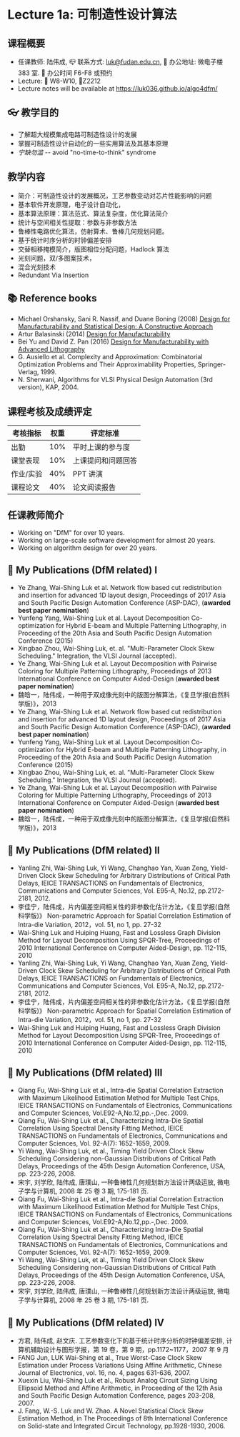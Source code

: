 # Lecture 1a: 可制造性设计算法

## 课程概要

-   任课教师: 陆伟成, 📪 联系方式: <luk@fudan.edu.cn>, 📍 办公地址:
    微电子楼 383 室. 📆 办公时间 F6-F8 或预约
-   Lecture: 📆 W8-W10, 📍Z2212
-   Lecture notes will be available at
    <https://luk036.github.io/algo4dfm/>

## 👓 教学目的

-   了解超大规模集成电路可制造性设计的发展
-   掌握可制造性设计自动化的一些实用算法及其基本原理
-   *宁缺勿滥* -- avoid "no-time-to-think" syndrome

## 教学内容

-   简介：可制造性设计的发展概况，工艺参数变动对芯片性能影响的问题
-   基本软件开发原理，电子设计自动化，
-   基本算法原理：算法范式、算法复杂度，优化算法简介
-   统计与空间相关性提取：参数与非参数方法
-   鲁棒性电路优化算法，仿射算术、鲁棒几何规划问题。
-   基于统计时序分析的时钟偏差安排
-   交替相移掩模简介，版图相位分配问题，Hadlock 算法
-   光刻问题，双/多图案技术，
-   混合光刻技术
-   Redundant Via Insertion

## 📚 Reference books

-   Michael Orshansky, Sani R. Nassif, and Duane Boning (2008) [Design
    for Manufacturability and Statistical Design: A Constructive
    Approach](https://rd.springer.com/book/10.1007/978-0-387-69011-7)
-   Artur Balasinski (2014) [Design for
    Manufacturability](https://rd.springer.com/book/10.1007/978-1-4614-1761-3)
-   Bei Yu and David Z. Pan (2016) [Design for Manufacturability with
    Advanced
    Lithography](https://rd.springer.com/book/10.1007/978-3-319-20385-0)
-   G. Ausiello et al. Complexity and Approximation: Combinatorial
    Optimization Problems and Their Approximability Properties,
    Springer-Verlag, 1999.
-   N. Sherwani, Algorithms for VLSI Physical Design Automation (3rd
    version), KAP, 2004.

## 课程考核及成绩评定

| 考核指标  | 权重 | 评定标准           |
| --------- | ---- | ------------------ |
| 出勤      | 10%  | 平时上课的参与度   |
| 课堂表现  | 10%  | 上课提问和问题回答 |
| 作业/实验 | 40%  | PPT 讲演           |
| 课程论文  | 40%  | 论文阅读报告       |

## 任课教师简介

-   Working on "DfM" for over 10 years.
-   Working on large-scale software development for almost 20 years.
-   Working on algorithm design for over 20 years.

## 📜 My Publications (DfM related) I

-   Ye Zhang, Wai-Shing Luk et al. Network flow based cut redistribution
    and insertion for advanced 1D layout design, Proceedings of 2017
    Asia and South Pacific Design Automation Conference (ASP-DAC),
    (**awarded best paper nomination**)
-   Yunfeng Yang, Wai-Shing Luk et al. Layout Decomposition
    Co-optimization for Hybrid E-beam and Multiple Patterning
    Lithography, in Proceeding of the 20th Asia and South Pacific Design
    Automation Conference (2015)
-   Xingbao Zhou, Wai-Shing Luk, et. al. "Multi-Parameter Clock Skew
    Scheduling." Integration, the VLSI Journal (accepted).
-   Ye Zhang, Wai-Shing Luk et al. Layout Decomposition with Pairwise
    Coloring for Multiple Patterning Lithography, Proceedings of 2013
    International Conference on Computer Aided-Design (**awarded best
    paper nomination**)
-   魏晗一，陆伟成，一种用于双成像光刻中的版图分解算法，《复旦学报(自然科学版)》，2013
-   Ye Zhang, Wai-Shing Luk et al. Network flow based cut redistribution
    and insertion for advanced 1D layout design, Proceedings of 2017
    Asia and South Pacific Design Automation Conference (ASP-DAC),
    (**awarded best paper nomination**)
-   Yunfeng Yang, Wai-Shing Luk et al. Layout Decomposition
    Co-optimization for Hybrid E-beam and Multiple Patterning
    Lithography, in Proceeding of the 20th Asia and South Pacific Design
    Automation Conference (2015)
-   Xingbao Zhou, Wai-Shing Luk, et. al. "Multi-Parameter Clock Skew
    Scheduling." Integration, the VLSI Journal (accepted).
-   Ye Zhang, Wai-Shing Luk et al. Layout Decomposition with Pairwise
    Coloring for Multiple Patterning Lithography, Proceedings of 2013
    International Conference on Computer Aided-Design (**awarded best
    paper nomination**)
-   魏晗一，陆伟成，一种用于双成像光刻中的版图分解算法，《复旦学报(自然科学版)》，2013

## 📜 My Publications (DfM related) II

-   Yanling Zhi, Wai-Shing Luk, Yi Wang, Changhao Yan, Xuan Zeng,
    Yield-Driven Clock Skew Scheduling for Arbitrary Distributions of
    Critical Path Delays, IEICE TRANSACTIONS on Fundamentals of
    Electronics, Communications and Computer Sciences, Vol. E95-A,
    No.12, pp.2172-2181, 2012.
-   李佳宁，陆伟成，片内偏差空间相关性的非参数化估计方法，《复旦学报(自然科学版)》
    Non-parametric Approach for Spatial Correlation Estimation of
    Intra-die Variation, 2012，vol. 51, no 1, pp. 27-32
-   Wai-Shing Luk and Huiping Huang, Fast and Lossless Graph Division
    Method for Layout Decomposition Using SPQR-Tree, Proceedings of 2010
    International Conference on Computer Aided-Design, pp. 112-115, 2010
-   Yanling Zhi, Wai-Shing Luk, Yi Wang, Changhao Yan, Xuan Zeng,
    Yield-Driven Clock Skew Scheduling for Arbitrary Distributions of
    Critical Path Delays, IEICE TRANSACTIONS on Fundamentals of
    Electronics, Communications and Computer Sciences, Vol. E95-A,
    No.12, pp.2172-2181, 2012.
-   李佳宁，陆伟成，片内偏差空间相关性的非参数化估计方法，《复旦学报(自然科学版)》
    Non-parametric Approach for Spatial Correlation Estimation of
    Intra-die Variation, 2012，vol. 51, no 1, pp. 27-32
-   Wai-Shing Luk and Huiping Huang, Fast and Lossless Graph Division
    Method for Layout Decomposition Using SPQR-Tree, Proceedings of 2010
    International Conference on Computer Aided-Design, pp. 112-115, 2010

## 📜 My Publications (DfM related) III

-   Qiang Fu, Wai-Shing Luk et al., Intra-die Spatial Correlation
    Extraction with Maximum Likelihood Estimation Method for Multiple
    Test Chips, IEICE TRANSACTIONS on Fundamentals of Electronics,
    Communications and Computer Sciences,
    Vol.E92-A,No.12,pp.-,Dec. 2009.
-   Qiang Fu, Wai-Shing Luk et al., Characterizing Intra-Die Spatial
    Correlation Using Spectral Density Fitting Method, IEICE
    TRANSACTIONS on Fundamentals of Electronics, Communications and
    Computer Sciences, Vol. 92-A(7): 1652-1659, 2009.
-   Yi Wang, Wai-Shing Luk, et al., Timing Yield Driven Clock Skew
    Scheduling Considering non-Gaussian Distributions of Critical Path
    Delays, Proceedings of the 45th Design Automation Conference, USA,
    pp. 223-226, 2008.
-   宋宇, 刘学欣, 陆伟成, 唐璞山, 一种鲁棒性几何规划新方法设计两级运放,
    微电子学与计算机, 2008 年 25 卷 3 期, 175-181 页.
-   Qiang Fu, Wai-Shing Luk et al., Intra-die Spatial Correlation
    Extraction with Maximum Likelihood Estimation Method for Multiple
    Test Chips, IEICE TRANSACTIONS on Fundamentals of Electronics,
    Communications and Computer Sciences,
    Vol.E92-A,No.12,pp.-,Dec. 2009.
-   Qiang Fu, Wai-Shing Luk et al., Characterizing Intra-Die Spatial
    Correlation Using Spectral Density Fitting Method, IEICE
    TRANSACTIONS on Fundamentals of Electronics, Communications and
    Computer Sciences, Vol. 92-A(7): 1652-1659, 2009.
-   Yi Wang, Wai-Shing Luk, et al., Timing Yield Driven Clock Skew
    Scheduling Considering non-Gaussian Distributions of Critical Path
    Delays, Proceedings of the 45th Design Automation Conference, USA,
    pp. 223-226, 2008.
-   宋宇, 刘学欣, 陆伟成, 唐璞山, 一种鲁棒性几何规划新方法设计两级运放,
    微电子学与计算机, 2008 年 25 卷 3 期, 175-181 页.

## 📜 My Publications (DfM related) IV

-   方君, 陆伟成, 赵文庆.
    工艺参数变化下的基于统计时序分析的时钟偏差安排,
    计算机辅助设计与图形学报，第 19 卷，第 9 期，pp.1172\~1177，2007 年
    9 月
-   FANG Jun, LUK Wai-Shing et al., True Worst-Case Clock Skew
    Estimation under Process Variations Using Affine Arithmetic, Chinese
    Journal of Electronics, vol. 16, no. 4, pages 631-636, 2007.
-   Xuexin Liu, Wai-Shing Luk et al., Robust Analog Circuit Sizing Using
    Ellipsoid Method and Affine Arithmetic, in Proceeding of the 12th
    Asia and South Pacific Design Automation Conference, pages
    203-208, 2007.
-   J. Fang, W.-S. Luk and W. Zhao. A Novel Statistical Clock Skew
    Estimation Method, in The Proceedings of 8th International
    Conference on Solid-state and Integrated Circuit Technology,
    pp.1928-1930, 2006.
